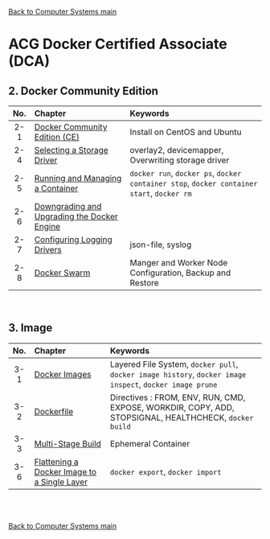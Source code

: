 [Back to Computer Systems main](../../../README.md)

# ACG Docker Certified Associate (DCA)

## 2. Docker Community Edition
|No.|Chapter|Keywords|
|:-:|:------|:-------|
|2-1|[Docker Community Edition (CE)](./02_01/note.md)|Install on CentOS and Ubuntu|
|2-4|[Selecting a Storage Driver](./02_04/note.md)|overlay2, devicemapper, Overwriting storage driver|
|2-5|[Running and Managing a Container](./02_05/note.md)|```docker run```, ```docker ps```, ```docker container stop```, ```docker container start```, ```docker rm```|
|2-6|[Downgrading and Upgrading the Docker Engine](./02_06/note.md)||
|2-7|[Configuring Logging Drivers](./02_07/note.md)|json-file, syslog|
|2-8|[Docker Swarm](./02_08/note.md)|Manger and Worker Node Configuration, Backup and Restore|

<br>

## 3. Image
|No.|Chapter|Keywords|
|:-:|:------|:-------|
|3-1|[Docker Images](./03_01/note.md)|Layered File System, ```docker pull```, ```docker image history```, ```docker image inspect```, ```docker image prune```|
|3-2|[Dockerfile](./03_02/note.md)|Directives : FROM, ENV, RUN, CMD, EXPOSE, WORKDIR, COPY, ADD, STOPSIGNAL, HEALTHCHECK, ```docker build```|
|3-3|[Multi-Stage Build](./03_03/note.md)|Ephemeral Container|
|3-6|[Flattening a Docker Image to a Single Layer](./03_06/note.md)|```docker export```, ```docker import```|



<br><br>


[Back to Computer Systems main](../../../README.md)